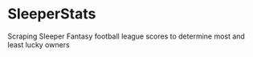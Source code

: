 # SleeperStats
Scraping Sleeper Fantasy football league scores to determine most and least lucky owners
